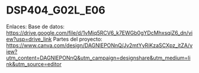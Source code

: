 # DSP404_G02L_E06
Enlaces:
Base de datos: https://drive.google.com/file/d/1vMiq5RCV6_k7EWGb0gYDcMhxsqiZ6_dn/view?usp=drive_link
Partes del proyecto: https://www.canva.com/design/DAGNlEPONnQ/Jv2mtYyRiKzaSCXpz_itZA/view?utm_content=DAGNlEPONnQ&utm_campaign=designshare&utm_medium=link&utm_source=editor
